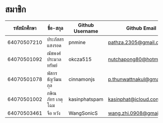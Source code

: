 # สมาชิก
| รหัสนักศึกษา | ชื่อ-สกุล | Github Username | Github Email |
| --- | --- | --- | --- |
|64070507210 |ประภัสสร แสงรอด|pnmine| pathza.2305@gmail.com |
|64070501092 |ณัชพงศ์ ประมวลทรัพย์| okcza515 | nutchapong80@hotmail.com |
|64070501078 | พัสกร ธัญวัฒนกุล | cinnamonjs | p.thunwattnakul@gmail.com |
|64070501002 | กษิณภัทร เกตุโฉม | kasinphatspam | kasinphat@icloud.com |
|64070503461 | จือ หวัง | WangSonicS | wang.zhi.0908@gmail.com |
